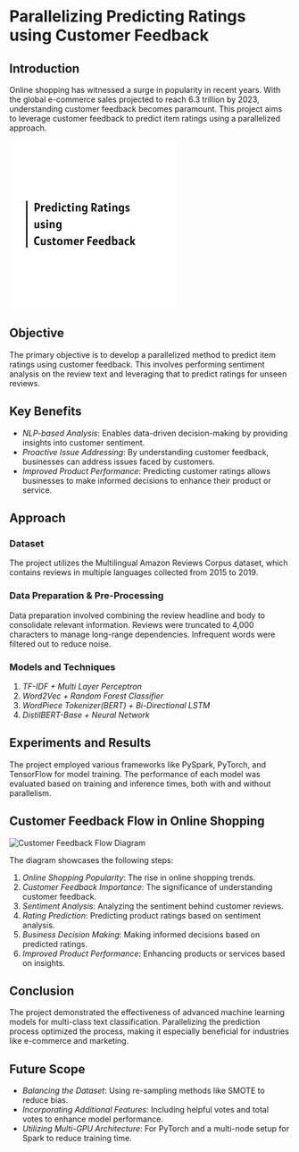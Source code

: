 # Parallelizing Predicting Ratings using Customer Feedback

## Introduction

Online shopping has witnessed a surge in popularity in recent years. With the global e-commerce sales projected to reach 6.3 trillion by 2023, understanding customer feedback becomes paramount. This project aims to leverage customer feedback to predict item ratings using a parallelized approach.

<img src="logo.png" alt="Logo" width="300">

## Objective

The primary objective is to develop a parallelized method to predict item ratings using customer feedback. This involves performing sentiment analysis on the review text and leveraging that to predict ratings for unseen reviews.

## Key Benefits

- *NLP-based Analysis*: Enables data-driven decision-making by providing insights into customer sentiment.
- *Proactive Issue Addressing*: By understanding customer feedback, businesses can address issues faced by customers.
- *Improved Product Performance*: Predicting customer ratings allows businesses to make informed decisions to enhance their product or service.

## Approach

### Dataset

The project utilizes the Multilingual Amazon Reviews Corpus dataset, which contains reviews in multiple languages collected from 2015 to 2019.

### Data Preparation & Pre-Processing

Data preparation involved combining the review headline and body to consolidate relevant information. Reviews were truncated to 4,000 characters to manage long-range dependencies. Infrequent words were filtered out to reduce noise.

### Models and Techniques

1. *TF-IDF + Multi Layer Perceptron*
2. *Word2Vec + Random Forest Classifier*
3. *WordPiece Tokenizer(BERT) + Bi-Directional LSTM*
4. *DistilBERT-Base + Neural Network*

## Experiments and Results

The project employed various frameworks like PySpark, PyTorch, and TensorFlow for model training. The performance of each model was evaluated based on training and inference times, both with and without parallelism.

## Customer Feedback Flow in Online Shopping

![Customer Feedback Flow Diagram](https://showme.redstarplugin.com/d/zBGo0UiS)

The diagram showcases the following steps:
1. *Online Shopping Popularity*: The rise in online shopping trends.
2. *Customer Feedback Importance*: The significance of understanding customer feedback.
3. *Sentiment Analysis*: Analyzing the sentiment behind customer reviews.
4. *Rating Prediction*: Predicting product ratings based on sentiment analysis.
5. *Business Decision Making*: Making informed decisions based on predicted ratings.
6. *Improved Product Performance*: Enhancing products or services based on insights.

## Conclusion

The project demonstrated the effectiveness of advanced machine learning models for multi-class text classification. Parallelizing the prediction process optimized the process, making it especially beneficial for industries like e-commerce and marketing.

## Future Scope

- *Balancing the Dataset*: Using re-sampling methods like SMOTE to reduce bias.
- *Incorporating Additional Features*: Including helpful votes and total votes to enhance model performance.
- *Utilizing Multi-GPU Architecture*: For PyTorch and a multi-node setup for Spark to reduce training time.
